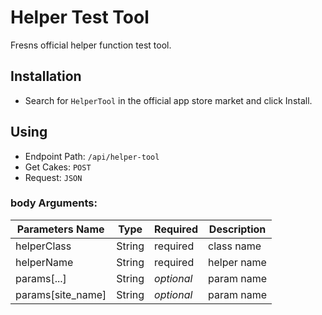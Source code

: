 # Helper Test Tool

Fresns official helper function test tool.

## Installation

- Search for `HelperTool` in the official app store market and click Install.

## Using

- Endpoint Path: `/api/helper-tool`
- Get Cakes: `POST`
- Request: `JSON`

### body Arguments:

| Parameters Name | Type | Required | Description |
| --- | --- | --- | --- |
| helperClass | String | required | class name |
| helperName | String | required | helper name |
| params[...] | String | *optional* | param name |
| params[site_name] | String | *optional* | param name |
